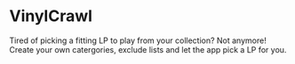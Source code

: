 # VinylCrawl
Tired of picking a fitting LP to play from your collection? Not anymore! Create your own catergories, exclude lists and let the app pick a LP for you. 
